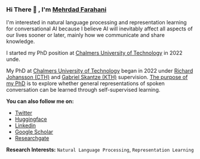 ### Hi There 👋 , I'm [Mehrdad Farahani](https://app2.nameshouts.com/names/public/pronounce-mehrdad-farahani)


I'm interested in natural language processing and representation learning for conversational AI because I believe AI will inevitably affect all aspects of our lives sooner or later, mainly how we communicate and share knowledge. 

I started my PhD position at [Chalmers University of Technology](https://www.chalmers.se/en/Staff/Pages/mehrdadf.aspx) in 2022 unde. 

My PhD at [Chalmers University of Technology](https://www.chalmers.se/en/Staff/Pages/mehrdadf.aspx) began in 2022 under [Richard Johansson (CTH)](http://www.cse.chalmers.se/~richajo/) and [Gabriel Skantze (KTH)](https://www.kth.se/profile/skantze) supervision. [The purpose of my PhD](http://www.cse.chalmers.se/~richajo/rlfcai.html) is to explore whether general representations of spoken conversation can be learned through self-supervised learning.

**You can also follow me on:**
- [Twitter](https://twitter.com/m3hrdadfi)
- [Huggingface](https://huggingface.co/m3hrdadfi)
- [Linkedin](https://linkedin.com/in/m3hrdadfi/)
- [Google Scholar](https://scholar.google.com/citations?user=0raqKZEAAAAJ&hl=en)
- [Researchgate](https://www.researchgate.net/profile/Mehrdad-Farahani-2)

<!-- ![Mehrdad's github stats](https://github-readme-stats.vercel.app/api?username=m3hrdadfi&show_icons=true&theme=vue) -->

<!-- 🔎 &nbsp;&nbsp;  I am currently seeking new opportunities as a Deep Learning Engineer, Machine Learning Engineer, or Researcher, Ph.D. position in academic environments (Full-Time). -->

**Research Interests:** `Natural Language Processing`, `Representation Learning`
